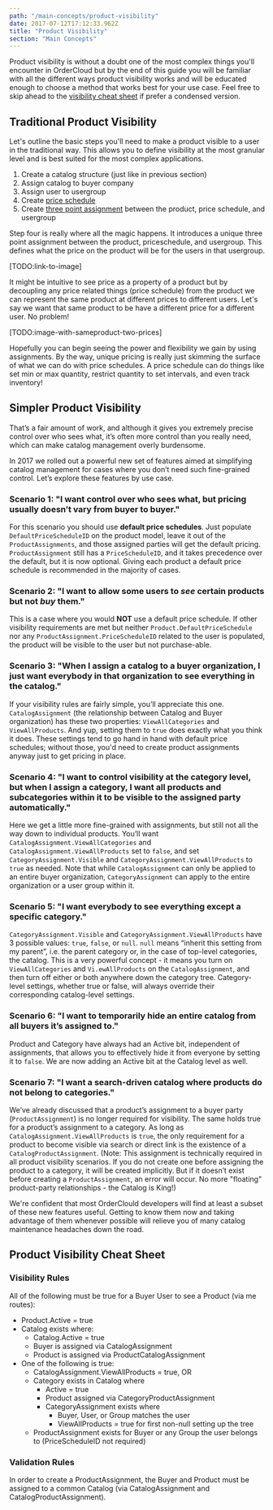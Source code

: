 ```yaml
---
path: "/main-concepts/product-visibility"
date: 2017-07-12T17:12:33.962Z
title: "Product Visibility"
section: "Main Concepts"
---
```


Product visibility is without a doubt one of the most complex things you'll encounter in OrderCloud but by the end of this guide you will be familiar with all the different ways product visibility works and will be educated enough to choose a method that works best for your use case. Feel free to skip ahead to the [visibility cheat sheet](#product-visibility-cheat-sheet) if prefer a condensed version.

## Traditional Product Visibility

Let's outline the basic steps you'll need to make a product visible to a user in the traditional way. This allows you to define visibility at the most granular level and is best suited for the most complex applications.

1. Create a catalog structure (just like in previous section)
2. Assign catalog to buyer company
3. Assign user to usergroup
4. Create [price schedule](TODO:link-to-api-reference)
5. Create [three point assignment](TODO:link-to-method) between the product, price schedule, and usergroup

Step four is really where all the magic happens. It introduces a unique three point assignment between the product, priceschedule, and usergroup. This defines what the price on the product will be for the users in that usergroup.

[TODO:link-to-image]

It might be intuitive to see price as a property of a product but by decoupling any price related things (price schedule) from the product we can represent the same product at different prices to different users. Let's say we want that same product to be have a different price for a different user. No problem!

[TODO:image-with-sameproduct-two-prices]

Hopefully you can begin seeing the power and flexibility we gain by using assignments. By the way, unique pricing is really just skimming the surface of what we can do with price schedules. A price schedule can do things like set min or max quantity, restrict quantity to set intervals, and even track inventory!

## Simpler Product Visibility

That’s a fair amount of work, and although it gives you extremely precise control over who sees what, it’s often more control than you really need, which can make catalog management overly burdensome.

In 2017 we rolled out a powerful new set of features aimed at simplifying catalog management for cases where you don’t need such fine-grained control. Let’s explore these features by use case.

### Scenario 1: "I want control over who sees what, but pricing usually doesn’t vary from buyer to buyer."

For this scenario you should use **default price schedules**. Just populate `DefaultPriceScheduleID` on the product model, leave it out of the `ProductAssignments`, and those assigned parties will get the default pricing. `ProductAssignment` still has a `PriceScheduleID`, and it takes precedence over the default, but it is now optional. Giving each product a default price schedule is recommended in the majority of cases.

### Scenario 2: "I want to allow some users to *see* certain products but not *buy* them."

This is a case where you would **NOT** use a default price schedule. If other visibility requirements are met but neither `Product.DefaultPriceSchedule` nor any `ProductAssignment.PriceScheduleID` related to the user is populated, the product will be visible to the user but not purchase-able.

### Scenario 3: "When I assign a catalog to a buyer organization, I just want everybody in that organization to see everything in the catalog."

If your visibility rules are fairly simple, you’ll appreciate this one. `CatalogAssignment` (the relationship between Catalog and Buyer organization) has these two properties: `ViewAllCategories` and `ViewAllProducts`. And yup, setting them to `true` does exactly what you think it does. These settings tend to go hand in hand with default price schedules; without those, you'd need to create product assignments anyway just to get pricing in place.

### Scenario 4: "I want to control visibility at the category level, but when I assign a category, I want all products and subcategories within it to be visible to the assigned party automatically."

Here we get a little more fine-grained with assignments, but still not all the way down to individual products. You’ll want `CatalogAssignment.ViewAllCategories` and `CatalogAssignment.ViewAllProducts` set to `false`, and set `CategoryAssignment.Visible` and `CategoryAssignment.ViewAllProducts` to `true` as needed. Note that while `CatalogAssignment` can only be applied to an entire buyer organization, `CategoryAssignment` can apply to the entire organization or a user group within it.

### Scenario 5: "I want everybody to see everything except a specific category."

`CategoryAssignment.Visible` and `CategoryAssignment.ViewAllProducts` have 3 possible values: `true`, `false`, or `null`. `null` means “inherit this setting from my parent”, i.e. the parent category or, in the case of top-level categories, the catalog. This is a very powerful concept - it means you turn on `ViewAllCategories` and `Vi.ewAllProducts` on the `CatalogAssignment`, and then turn off either or both anywhere down the category tree. Category-level settings, whether true or false, will always override their corresponding catalog-level settings.

### Scenario 6: "I want to temporarily hide an entire catalog from all buyers it’s assigned to."

Product and Category have always had an Active bit, independent of assignments, that allows you to effectively hide it from everyone by setting it to `false`. We are now adding an Active bit at the Catalog level as well.

### Scenario 7: "I want a search-driven catalog where products do not belong to categories."

We’ve already discussed that a product’s assignment to a buyer party (`ProductAssignment`) is no longer required for visibility. The same holds true for a product’s assignment to a category. As long as `CatalogAssignment.ViewAllProducts` is `true`, the only requirement for a product to become visible via search or direct link is the existence of a `CatalogProductAssignment`. (Note: This assignment is technically required in all product visibility scenarios. If you do not create one before assigning the product to a category, it will be created implicitly. But if it doesn’t exist before creating a `ProductAssignment`, an error will occur. No more "floating" product-party relationships - the Catalog is King!)

We're confident that most OrderClould developers will find at least a subset of these new features useful. Getting to know them now and taking advantage of them whenever possible will relieve you of many catalog maintenance headaches down the road.

## Product Visibility Cheat Sheet

### Visibility Rules

All of the following must be true for a Buyer User to see a Product (via me routes):

- Product.Active = true
- Catalog exists where:
    - Catalog.Active = true
    - Buyer is assigned via CatalogAssignment
    - Product is assigned via ProductCatalogAssignment
- One of the following is true:
    - CatalogAssignment.ViewAllProducts = true, OR
    - Category exists in Catalog where
        - Active = true
        - Product assigned via CategoryProductAssignment
        - CategoryAssignment exists where
            - Buyer, User, or Group matches the user
            - ViewAllProducts = true for first non-null setting up the tree
    - ProductAssignment exists for Buyer or any Group the user belongs to (PriceScheduleID not required)

### Validation Rules

In order to create a ProductAssignment, the Buyer and Product must be assigned to a common Catalog (via CatalogAssignment and CatalogProductAssignment).
